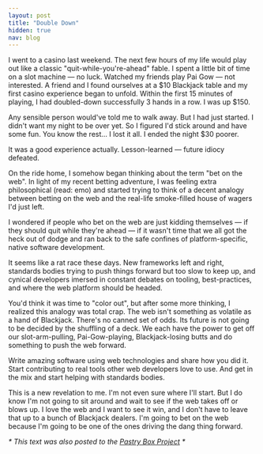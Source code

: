 ```yaml
---
layout: post
title: "Double Down"
hidden: true
nav: blog
---
```

<!-- Gist submitted to pastry box project here: https://gist.github.com/tybenz/634da75cce2ecdfcb061 -->

I went to a casino last weekend. The next few hours of my life would play out
like a classic "quit-while-you're-ahead" fable. I spent a little bit of time on
a slot machine &mdash; no luck. Watched my friends play Pai Gow &mdash; not
interested. A friend and I found ourselves at a $10 Blackjack table and my
first casino experience began to unfold. Within the first 15 minutes of playing, I
had doubled-down successfully 3 hands in a row. I was up $150.

Any sensible person would've told me to walk away. But I had just started. I
didn't want my night to be over yet. So I figured I'd stick around and have
some fun. You know the rest... I lost it all. I ended the night $30 poorer.

It was a good experience actually. Lesson-learned &mdash; future idiocy defeated.

On the ride home, I somehow began thinking about the term "bet on the web". In
light of my recent betting adventure, I was feeling extra philosophical (read: emo)
and started trying to think of a decent analogy between betting on the web
and the real-life smoke-filled house of wagers I'd just left.

I wondered if people who bet on the web are just kidding themselves &mdash; if they
should quit while they're ahead &mdash; if it wasn't time that we all got the heck out
of dodge and ran back to the safe confines of platform-specific, native software
development.

It seems like a rat race these days. New frameworks left and right, standards
bodies trying to push things forward but too slow to keep up, and cynical
developers imersed in constant debates on tooling, best-practices, and where
the web platform should be headed.

You'd think it was time to "color out", but after some more thinking, I realized
this analogy was total crap. The web isn't something as volatile as a hand of
Blackjack. There's no canned set of odds. Its future is not going to be decided
by the shuffling of a deck. We each have the power to get off our
slot-arm-pulling, Pai-Gow-playing, Blackjack-losing butts and do
something to push the web forward.

Write amazing software using web technologies and share how you did it. Start
contributing to real tools other web developers love to use. And get in the mix
and start helping with standards bodies.

This is a new revelation to me. I'm not even sure where I'll start. But I do
know I'm not going to sit around and wait to see if the web takes off or blows up.
I love the web and I want to see it win, and I don't have to leave that up to a
bunch of Blackjack dealers. I'm going to bet on the web because I'm going to be one of the ones
driving the dang thing forward.

*\* This text was also posted to the [Pastry Box Project](http://the-pastry-box-project.net) \**
